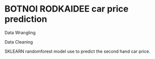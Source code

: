 # BOTNOI RODKAIDEE car price prediction

Data Wrangling

Data Cleaning

SKLEARN randomforest model use to predict the second hand car price.
